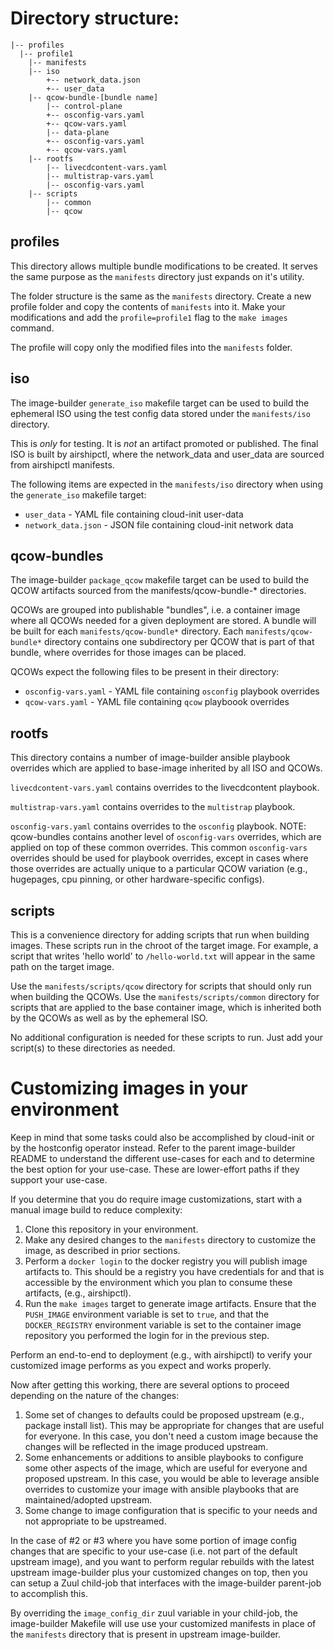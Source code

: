 # Directory structure:

```
|-- profiles
  |-- profile1
    |-- manifests
    |-- iso
        +-- network_data.json
        +-- user_data
    |-- qcow-bundle-[bundle name]
        |-- control-plane
        +-- osconfig-vars.yaml
        +-- qcow-vars.yaml
        |-- data-plane
        +-- osconfig-vars.yaml
        +-- qcow-vars.yaml
    |-- rootfs
        |-- livecdcontent-vars.yaml
        |-- multistrap-vars.yaml
        |-- osconfig-vars.yaml
    |-- scripts
        |-- common
        |-- qcow
```

## profiles
This directory allows multiple bundle modifications to be created. It
serves the same purpose as the `manifests` directory just expands on
it's utility.

The folder structure is the same as the `manifests` directory. Create
a new profile folder and copy the contents of `manifests` into it. Make your
modifications and add the `profile=profile1` flag to the `make images` command.

The profile will copy only the modified files into the `manifests` folder.

## iso

The image-builder `generate_iso` makefile target can be used to build the
ephemeral ISO using the test config data stored under the `manifests/iso`
directory.

This is *only* for testing. It is *not* an artifact promoted or published. The
final ISO is built by airshipctl, where the network\_data and user\_data are
sourced from airshipctl manifests.

The following items are expected in the `manifests/iso` directory when using
the `generate_iso` makefile target:
- `user_data` - YAML file containing cloud-init user-data
- `network_data.json` - JSON file containing cloud-init network data

## qcow-bundles

The image-builder `package_qcow` makefile target can be used to build the QCOW
artifacts sourced from the manifests/qcow-bundle-\* directories.

QCOWs are grouped into publishable "bundles", i.e. a container image where all
QCOWs needed for a given deployment are stored. A bundle will be built for each
`manifests/qcow-bundle*` directory. Each `manifests/qcow-bundle*` directory contains
one subdirectory per QCOW that is part of that bundle, where overrides for
those images can be placed.

QCOWs expect the following files to be present in their directory:
- `osconfig-vars.yaml` - YAML file containing `osconfig` playbook overrides
- `qcow-vars.yaml` - YAML file containing `qcow` playboook overrides

## rootfs

This directory contains a number of image-builder ansible playbook overrides
which are applied to base-image inherited by all ISO and QCOWs.

`livecdcontent-vars.yaml` contains overrides to the livecdcontent playbook.

`multistrap-vars.yaml` contains overrides to the `multistrap` playbook.

`osconfig-vars.yaml` contains overrides to the `osconfig` playbook.
NOTE: qcow-bundles contains another level of `osconfig-vars` overrides, which
are applied on top of these common overrides. This common `osconfig-vars`
overrides should be used for playbook overrides, except in cases where those
overrides are actually unique to a particular QCOW variation (e.g., hugepages,
cpu pinning, or other hardware-specific configs).

## scripts

This is a convenience directory for adding scripts that run when building images.
These scripts run in the chroot of the target image. For example, a script that
writes 'hello world' to `/hello-world.txt` will appear in the same path on the
target image.

Use the `manifests/scripts/qcow` directory for scripts that should only run
when building the QCOWs. Use the `manifests/scripts/common` directory for
scripts that are applied to the base container image, which is inherited both by
the QCOWs as well as by the ephemeral ISO.

No additional configuration is needed for these scripts to run. Just add your
script(s) to these directories as needed.

# Customizing images in your environment

Keep in mind that some tasks could also be accomplished by cloud-init or by
the hostconfig operator instead. Refer to the parent image-builder README to
understand the different use-cases for each and to determine the best option
for your use-case. These are lower-effort paths if they support your use-case.

If you determine that you do require image customizations, start with a manual
image build to reduce complexity:

1. Clone this repository in your environment.
1. Make any desired changes to the `manifests` directory to customize the
   image, as described in prior sections.
1. Perform a `docker login` to the docker registry you will publish image
   artifacts to. This should be a registry you have credentials for and that
   is accessible by the environment which you plan to consume these artifacts,
   (e.g., airshipctl).
1. Run the `make images` target to generate image artifacts. Ensure that the
   `PUSH_IMAGE` environment variable is set to `true`, and that the
   `DOCKER_REGISTRY` environment variable is set to the container image
   repository you performed the login for in the previous step.

Perform an end-to-end to deployment (e.g., with airshipctl) to verify your
customized image performs as you expect and works properly.

Now after getting this working, there are several options to proceed depending
on the nature of the changes:
1. Some set of changes to defaults could be proposed upstream (e.g., package
   install list). This may be appropriate for changes that are useful for
   everyone. In this case, you don't need a custom image because the changes
   will be reflected in the image produced upstream.
1. Some enhancements or additions to ansible playbooks to configure some other
   aspects of the image, which are useful for everyone and proposed upstream.
   In this case, you would be able to leverage ansible overrides to customize
   your image with ansible playbooks that are maintained/adopted upstream.
1. Some change to image configuration that is specific to your needs and not
   appropriate to be upstreamed.

In the case of #2 or #3 where you have some portion of image config changes that
are specific to your use-case (i.e. not part of the default upstream image),
and you want to perform regular rebuilds with the latest upstream image-builder
plus your customized changes on top, then you can setup a Zuul child-job that
interfaces with the image-builder parent-job to accomplish this.

By overriding the `image_config_dir` zuul variable in your child-job, the
image-builder Makefile will use use your customized manifests in place of the
`manifests` directory that is present in upstream image-builder.
